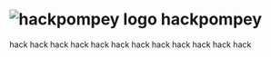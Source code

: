 ![hackpompey logo](http://hackpompey.co.uk/img/logo/logo-colour-inline.svg)
hackpompey
==========

hack hack hack hack hack hack hack hack hack hack hack hack 